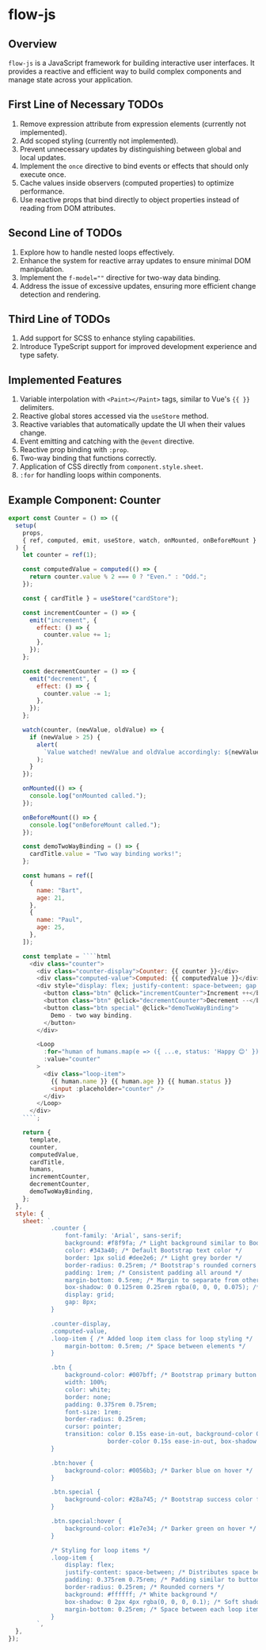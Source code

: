 # flow-js

## Overview

`flow-js` is a JavaScript framework for building interactive user interfaces. It provides a reactive and efficient way to build complex components and manage state across your application.

## First Line of Necessary TODOs

1. Remove expression attribute from expression elements (currently not implemented).
2. Add scoped styling (currently not implemented).
3. Prevent unnecessary updates by distinguishing between global and local updates.
4. Implement the `once` directive to bind events or effects that should only execute once.
5. Cache values inside observers (computed properties) to optimize performance.
6. Use reactive props that bind directly to object properties instead of reading from DOM attributes.

## Second Line of TODOs

1. Explore how to handle nested loops effectively.
2. Enhance the system for reactive array updates to ensure minimal DOM manipulation.
3. Implement the `f-model=""` directive for two-way data binding.
4. Address the issue of excessive updates, ensuring more efficient change detection and rendering.

## Third Line of TODOs

1. Add support for SCSS to enhance styling capabilities.
2. Introduce TypeScript support for improved development experience and type safety.

## Implemented Features

1. Variable interpolation with `<Paint></Paint>` tags, similar to Vue's `{{ }}` delimiters.
2. Reactive global stores accessed via the `useStore` method.
3. Reactive variables that automatically update the UI when their values change.
4. Event emitting and catching with the `@event` directive.
5. Reactive prop binding with `:prop`.
6. Two-way binding that functions correctly.
7. Application of CSS directly from `component.style.sheet`.
8. `:for` for handling loops within components.

## Example Component: Counter

`````javascript
export const Counter = () => ({
  setup(
    props,
    { ref, computed, emit, useStore, watch, onMounted, onBeforeMount }
  ) {
    let counter = ref(1);

    const computedValue = computed(() => {
      return counter.value % 2 === 0 ? "Even." : "Odd.";
    });

    const { cardTitle } = useStore("cardStore");

    const incrementCounter = () => {
      emit("increment", {
        effect: () => {
          counter.value += 1;
        },
      });
    };

    const decrementCounter = () => {
      emit("decrement", {
        effect: () => {
          counter.value -= 1;
        },
      });
    };

    watch(counter, (newValue, oldValue) => {
      if (newValue > 25) {
        alert(
          `Value watched! newValue and oldValue accordingly: ${newValue}, ${oldValue}`
        );
      }
    });

    onMounted(() => {
      console.log("onMounted called.");
    });

    onBeforeMount(() => {
      console.log("onBeforeMount called.");
    });

    const demoTwoWayBinding = () => {
      cardTitle.value = "Two way binding works!";
    };

    const humans = ref([
      {
        name: "Bart",
        age: 21,
      },
      {
        name: "Paul",
        age: 25,
      },
    ]);

    const template = ````html
      <div class="counter">
        <div class="counter-display">Counter: {{ counter }}</div>
        <div class="computed-value">Computed: {{ computedValue }}</div>
        <div style="display: flex; justify-content: space-between; gap: 24px;">
          <button class="btn" @click="incrementCounter">Increment ++</button>
          <button class="btn" @click="decrementCounter">Decrement --</button>
          <button class="btn special" @click="demoTwoWayBinding">
            Demo - two way binding.
          </button>
        </div>

        <Loop
          :for="human of humans.map(e => ({ ...e, status: 'Happy 😊' }))"
          :value="counter"
        >
          <div class="loop-item">
            {{ human.name }} {{ human.age }} {{ human.status }}
            <input :placeholder="counter" />
          </div>
        </Loop>
      </div>
    ````;

    return {
      template,
      counter,
      computedValue,
      cardTitle,
      humans,
      incrementCounter,
      decrementCounter,
      demoTwoWayBinding,
    };
  },
  style: {
    sheet: `
            .counter {
                font-family: 'Arial', sans-serif;
                background: #f8f9fa; /* Light background similar to Bootstrap forms */
                color: #343a40; /* Default Bootstrap text color */
                border: 1px solid #dee2e6; /* Light grey border */
                border-radius: 0.25rem; /* Bootstrap's rounded corners */
                padding: 1rem; /* Consistent padding all around */
                margin-bottom: 0.5rem; /* Margin to separate from other elements */
                box-shadow: 0 0.125rem 0.25rem rgba(0, 0, 0, 0.075); /* Bootstrap-like shadow */
                display: grid;
                gap: 8px;
            }

            .counter-display,
            .computed-value,
            .loop-item { /* Added loop item class for loop styling */
                margin-bottom: 0.5rem; /* Space between elements */
            }

            .btn {
                background-color: #007bff; /* Bootstrap primary button color */
                width: 100%;
                color: white;
                border: none;
                padding: 0.375rem 0.75rem;
                font-size: 1rem;
                border-radius: 0.25rem;
                cursor: pointer;
                transition: color 0.15s ease-in-out, background-color 0.15s ease-in-out,
                            border-color 0.15s ease-in-out, box-shadow 0.15s ease-in-out; /* Smooth transition for hover effects */
            }

            .btn:hover {
                background-color: #0056b3; /* Darker blue on hover */
            }

            .btn.special {
                background-color: #28a745; /* Bootstrap success color for special button */
            }

            .btn.special:hover {
                background-color: #1e7e34; /* Darker green on hover */
            }

            /* Styling for loop items */
            .loop-item {
                display: flex;
                justify-content: space-between; /* Distributes space between name and age */
                padding: 0.375rem 0.75rem; /* Padding similar to buttons */
                border-radius: 0.25rem; /* Rounded corners */
                background: #ffffff; /* White background */
                box-shadow: 0 2px 4px rgba(0, 0, 0, 0.1); /* Soft shadow for depth */
                margin-bottom: 0.25rem; /* Space between each loop item */
            }
        `,
  },
});
`````

